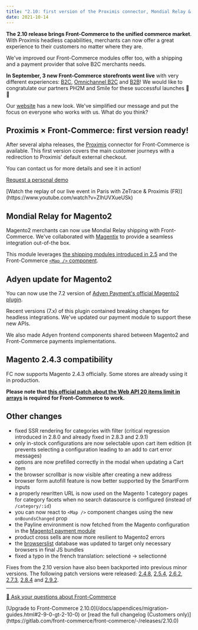 ```yaml
---
title: "2.10: first version of the Proximis connector, Mondial Relay & Adyen module updates, Magento 2.4.3 compatibility"
date: 2021-10-14
---
```


**The 2.10 release brings Front-Commerce to the unified commerce market**. With Proximis headless capabilities, merchants can now offer a great experience to their customers no matter where they are.

We've improved our Front-Commerce modules offer too, with a shipping and a payment provider that solve B2C merchants needs.

**In September, 3 new Front-Commerce storefronts went live** with very different experiences: [B2C](https://www.kaporal.com/), [Omnichannel B2C](https://www.terreseteaux.fr/) and [B2B](https://www.e-robertet.com/)! We would like to congratulate our partners PH2M and Smile for these successful launches 👏👏

Our [website](https://www.front-commerce.com/) has a new look. We've simplified our message and put the focus on everyone who works with us. What do you think?

<!-- more -->

## Proximis × Front-Commerce: first version ready!

After several alpha releases, the [Proximis](https://www.proximis.com/) connector for Front-Commerce is available. This first version covers the main customer journeys with a redirection to Proximis' default external checkout.

You can contact us for more details and see it in action!

<div class="center">
  <p>
    <a class="link primary button" href="https://www.front-commerce.com/contact/">Request a personal demo</a>
  </p>
  <p>
    [Watch the replay of our live event in Paris with ZeTrace & Proximis (FR)](https://www.youtube.com/watch?v=ZlhUVXueUSk)
  </p>
</div>

## Mondial Relay for Magento2

Magento2 merchants can now use Mondial Relay shipping with Front-Commerce. We've collaborated with [Magentix](https://mondialrelay.magentix.fr/fr/magento-2/) to provide a seamless integration out-of-the box.

This module leverages [the shipping modules introduced in 2.5](/changelog/front-commerce-2.5/#Shipping-modules-Colissimo-Mondial-Relay) and the Front-Commerce [`<Map />` component](/docs/advanced/features/display-a-map.html).

## Adyen update for Magento2

You can now use the 7.2 version of [Adyen Payment's official Magento2 plugin](https://github.com/Adyen/adyen-magento2).

Recent versions (7.x) of this plugin contained breaking changes for headless integrations. We've updated our payment module to support these new APIs.

We also made Adyen frontend components shared between Magento2 and Front-Commerce payments implementations.

## Magento 2.4.3 compatibility

FC now supports Magento 2.4.3 officially. Some stores are already using it in production.

**Please note that [this official patch about the Web API 20 items limit in arrays](https://support.magento.com/hc/en-us/articles/4406893342093) is required for Front-Commerce to work.**

## Other changes

- fixed SSR rendering for categories with filter (critical regression introduced in 2.8.0 and already fixed in 2.8.3 and 2.9.1)
- only in-stock configurations are now selectable upon cart item edition (it prevents selecting a configuration leading to an add to cart error messages)
- options are now prefilled correctly in the modal when updating a Cart item
- the browser scrollbar is now visible after creating a new address
- browser form autofill feature is now better supported by the SmartForm inputs
- a properly rewritten URL is now used on the Magento 1 category pages for category facets when no search datasource is configured (instead of `/category/:id`)
- you can now react to `<Map />` component changes using the new `onBoundsChanged` prop
- the Payline environment is now fetched from the Magento configuration in the [Magento1 payment module](/docs/advanced/payments/payline.html#Magento1-module)
- product cross sells are now more resilient to Magento2 errors
- the [browserslist](https://github.com/browserslist/browserslist) database was updated to target only necessary browsers in final JS bundles
- fixed a typo in the french translation: selectioné -> selectionné

Fixes from the 2.10 version have also been backported into previous minor versions. The following patch versions were released: [2.4.8](https://gitlab.com/front-commerce/front-commerce/-/releases/2.4.8), [2.5.4](https://gitlab.com/front-commerce/front-commerce/-/releases/2.5.4), [2.6.2](https://gitlab.com/front-commerce/front-commerce/-/releases/2.6.2), [2.7.3](https://gitlab.com/front-commerce/front-commerce/-/releases/2.7.3), [2.8.4](https://gitlab.com/front-commerce/front-commerce/-/releases/2.8.4) and [2.9.2](https://gitlab.com/front-commerce/front-commerce/-/releases/2.9.2).

<hr />
<div class="center">
  <p>
    <a class="link primary button" href="https://www.front-commerce.com/contact/">💌 Ask your questions about Front-Commerce</a>
  </p>
  <p>
    [Upgrade to Front-Commerce 2.10.0](/docs/appendices/migration-guides.html#2-9-0-gt-2-10-0) or [read the full changelog (Customers only)](https://gitlab.com/front-commerce/front-commerce/-/releases/2.10.0)
  </p>
</div>

